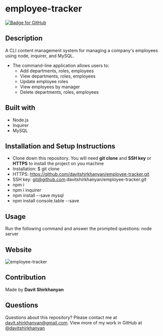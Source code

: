 # employee-tracker
[![Badge for GitHub](https://img.shields.io/github/languages/top/davitshirkhanyan/employee-tracker?style=flat&logo=appveyor)](https://davitshirkhanyan.github.io/employee-tracker)

## Description
A CLI content management system for managing a company's employees using node, inquirer, and MySQL.

* The command-line application allows users to:
  * Add departments, roles, employees
  * View departments, roles, employees
  * Update employee roles
  * View employees by manager
  * Delete departments, roles, employees

## Built with

* Node.js
* Inquirer
* MySQL

## Installation and Setup Instructions

* Clone down this repository. You will need **git clone** and **SSH key** or **HTTPS** to install the project on you machine
* Installation: $ git clone 
* HTTPS: https://github.com/davitshirkhanyan/employee-tracker.git
* SSH key: git@github.com:davitshirkhanyan/employee-tracker.git
* npm i
* npm i inquirer
* npm install --save mysql
* npm install console.table --save

## Usage

Run the following command and answer the prompted questions: node server

## Website

![employee-tracker](https://user-images.githubusercontent.com/74809116/110287515-800e2080-7f9b-11eb-99e6-b46442e4cae2.gif)

## Contribution
Made by **Davit Shirkhanyan**

## Questions

Questions about this repository? Please contact me at [davit.shirkhanyan@gmail.com](mailto:davit.shirkhanyan@gmail.com). 
View more of my work in GitHub at [@davitshirkhanyan](https://github.com/davitshirkhanyan)
